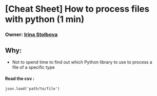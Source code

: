 # [Cheat Sheet] How to process files with python (1 min)

### Owner: [Irina Stolbova](https://github.com/stolbiq)


## Why:

 - Not to spend time to find out which Python library to use to process a file of a specific type

#### Read the csv : 
`json.load('path/to/file')`
